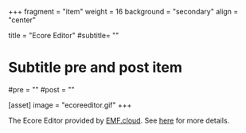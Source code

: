 +++
fragment = "item"
weight = 16
background = "secondary"
align = "center"

title = "Ecore Editor"
#subtitle= ""

# Subtitle pre and post item
#pre = ""
#post = ""

[asset]
  image = "ecoreeditor.gif"
+++

The Ecore Editor provided by [EMF.cloud](https://www.eclipse.dev/emfcloud/). See [here](https://github.com/eclipse-emfcloud/ecore-glsp) for more details.